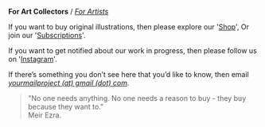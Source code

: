 **For Art Collectors** / [_For Artists_](https://kvshvlin.github.io/yourmailproject/forartists.html)

If you want to buy original illustrations, then please explore our '<a href="https://www.gumroad.com/yourmailproject" target="_blank">Shop</a>', Or join our '<a href="https://kvshvlin.github.io/yourmailproject/subscribe.html">Subscriptions</a>'.

If you want to get notified about our work in progress, then please follow us on '<a href="https://www.instagram.com/yourmailproject" target="_blank">Instagram</a>'.

If there’s something you don’t see here that you’d like to know, then email  
[_yourmailproject (at) gmail (dot) com_](mailto:yourmailproject@gmail.com).

> "No one needs anything. No one needs a reason to buy - they buy because they want to."  
> Meir Ezra.
